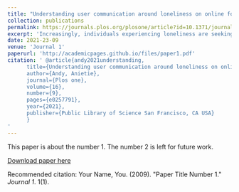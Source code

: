 ```yaml
---
title: "Understanding user communication around loneliness on online forums"
collection: publications
permalink: https://journals.plos.org/plosone/article?id=10.1371/journal.pone.0257791
excerpt: 'Increasingly, individuals experiencing loneliness are seeking support on online forums—some of which focus specifically on discussions around loneliness (loneliness forums); loneliness may influence how these individuals communicate in other online forums not focused on loneliness (non-loneliness forums). In order to provide effective and appropriate online interventions around loneliness, it is important to understand how users who publish posts in a loneliness forum communicate in the loneliness forum and non-loneliness forums they belong to. In this paper, using language features, the following analyses are conducted - (1) Posts published on an online loneliness forum on Reddit, /r/Lonely are compared to posts (published by the same users and around the same time period) on two Reddit online forums i.e. an advice seeking forum, /r/AskReddit and a forum focused on discussions around depression (depression forum), /r/depression. (2) Interventions related to loneliness may vary depending on if an individual is lonely and depressed or lonely but not depressed; language use differences in posts published in /r/Lonely by the following set of users are identified - (a) users who post in both /r/Lonely and a depression forum and (b) users who post in /r/Lonely but not in the depression forum. The findings from this work gain new insights, for example - (i) /r/Lonely users tend to seek advice/ask questions related to relationships in the advice seeking forum, /r/AskReddit and (ii) users who are members of the loneliness forum but not the depression forum tend to publish posts (on the loneliness forum) on topic themes related to work/job, however, those who are members of the loneliness and depression forums tend to use more words associated with anger, negation, death, and post on topic themes related to affection relative to relationships in their loneliness forum posts. Some of the findings from this work also align with prior work e.g. users who express loneliness in online forums tend to make more reference to self. These findings aid in gaining insights into how users communicate on these forums and their support needs, thereby informing loneliness interventions.'
date: 2021-23-09
venue: 'Journal 1'
paperurl: 'http://academicpages.github.io/files/paper1.pdf'
citation: ' @article{andy2021understanding,
      title={Understanding user communication around loneliness on online forums},
      author={Andy, Anietie},
      journal={Plos one},
      volume={16},
      number={9},
      pages={e0257791},
      year={2021},
      publisher={Public Library of Science San Francisco, CA USA}
      }
'
---
```

This paper is about the number 1. The number 2 is left for future work.

[Download paper here](http://anietieandy.github.io/aandy.github.io/files/journal.pone.0257791.pdf)

Recommended citation: Your Name, You. (2009). "Paper Title Number 1." <i>Journal 1</i>. 1(1).
